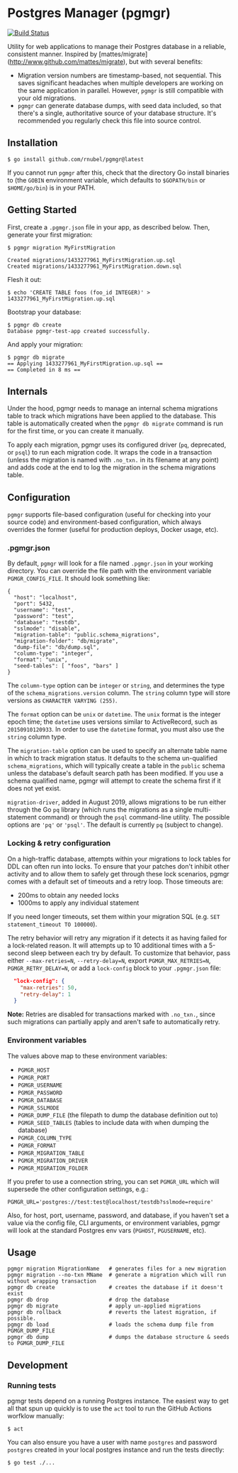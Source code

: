 # Postgres Manager (pgmgr)
[![Build Status](https://travis-ci.org/rnubel/pgmgr.svg?branch=master)](https://travis-ci.org/rnubel/pgmgr)

Utility for web applications to manage their Postgres database in a
reliable, consistent manner. Inspired by [mattes/migrate]
(http://www.github.com/mattes/migrate), but with several benefits:

* Migration version numbers are timestamp-based, not sequential. This saves
  significant headaches when multiple developers are working on the same
  application in parallel. However, `pgmgr` is still compatible with your
  old migrations.
* `pgmgr` can generate database dumps, with seed data included, so that
  there's a single, authoritative source of your database structure. It's
  recommended you regularly check this file into source control.

## Installation

```
$ go install github.com/rnubel/pgmgr@latest
```

If you cannot run `pgmgr` after this, check that the directory Go install binaries to
(the `GOBIN` environment variable, which defaults to `$GOPATH/bin` or `$HOME/go/bin`)
is in your PATH.

## Getting Started

First, create a `.pgmgr.json` file in your app, as described below. Then,
generate your first migration:

```
$ pgmgr migration MyFirstMigration

Created migrations/1433277961_MyFirstMigration.up.sql
Created migrations/1433277961_MyFirstMigration.down.sql
```

Flesh it out:
```
$ echo 'CREATE TABLE foos (foo_id INTEGER)' > 1433277961_MyFirstMigration.up.sql
```

Bootstrap your database:
```
$ pgmgr db create
Database pgmgr-test-app created successfully.
```

And apply your migration:
```
$ pgmgr db migrate
== Applying 1433277961_MyFirstMigration.up.sql ==
== Completed in 8 ms ==
```

## Internals

Under the hood, pgmgr needs to manage an internal schema migrations table to
track which migrations have been applied to the database. This table is
automatically created when the `pgmgr db migrate` command is run for the first
time, or you can create it manually.

To apply each migration, pgmgr uses its configured driver (`pq`, deprecated, or
`psql`) to run each migration code. It wraps the code in a transaction (unless
the migration is named with `.no_txn.` in its filename at any point) and adds
code at the end to log the migration in the schema migrations table.

## Configuration

`pgmgr` supports file-based configuration (useful for checking into your
source code) and environment-based configuration, which always overrides
the former (useful for production deploys, Docker usage, etc).

### .pgmgr.json

By default, `pgmgr` will look for a file named `.pgmgr.json` in your
working directory. You can override the file path with the environment
variable `PGMGR_CONFIG_FILE`. It should look something like:

```
{
  "host": "localhost",
  "port": 5432,
  "username": "test",
  "password": "test",
  "database": "testdb",
  "sslmode": "disable",
  "migration-table": "public.schema_migrations",
  "migration-folder": "db/migrate",
  "dump-file": "db/dump.sql",
  "column-type": "integer",
  "format": "unix",
  "seed-tables": [ "foos", "bars" ]
}
```

The `column-type` option can be `integer` or `string`, and determines
the type of the `schema_migrations.version` column. The `string` column
type will store versions as `CHARACTER VARYING (255)`.

The `format` option can be `unix` or `datetime`. The `unix` format is
the integer epoch time; the `datetime` uses versions similar to ActiveRecord,
such as `20150910120933`. In order to use the `datetime` format, you must
also use the `string` column type.

The `migration-table` option can be used to specify an alternate table name
in which to track migration status. It defaults to the schema un-qualified
`schema_migrations`, which will typically create a table in the `public`
schema unless the database's default search path has been modified. If you
use a schema qualified name, pgmgr will attempt to create the schema first
if it does not yet exist.

`migration-driver`, added in August 2019, allows migrations to be run either
through the Go `pq` library (which runs the migrations as a single multi-statement
command) or through the `psql` command-line utility. The possible options are
`'pq'` or `'psql'`. The default is currently `pq` (subject to change).

### Locking & retry configuration
On a high-traffic database, attempts within your migrations to lock tables for DDL can often run into locks. To ensure that your patches don't inhibit other activity and to allow them to safely get through these lock scenarios, pgmgr comes with a default set of timeouts and a retry loop. Those timeouts are:

* 200ms to obtain any needed locks
* 1000ms to apply any individual statement

If you need longer timeouts, set them within your migration SQL (e.g. `SET statement_timeout TO 100000`).

The retry behavior will retry any migration if it detects it as having failed for a lock-related reason. It will attempts up to 10 additional times with a 5-second sleep between each try by default. To customize that behavior, pass either `--max-retries=N`, `--retry-delay=N`, export `PGMGR_MAX_RETRIES=N`, `PGMGR_RETRY_DELAY=N`, or add a `lock-config` block to your `.pgmgr.json` file:

```json
  "lock-config": {
    "max-retries": 50,
    "retry-delay": 1
  }
```

**Note:** Retries are disabled for transactions marked with `.no_txn.`, since such migrations can partially
apply and aren't safe to automatically retry.

### Environment variables

The values above map to these environment variables:

* `PGMGR_HOST`
* `PGMGR_PORT`
* `PGMGR_USERNAME`
* `PGMGR_PASSWORD`
* `PGMGR_DATABASE`
* `PGMGR_SSLMODE`
* `PGMGR_DUMP_FILE` (the filepath to dump the database definition out to)
* `PGMGR_SEED_TABLES` (tables to include data with when dumping the database)
* `PGMGR_COLUMN_TYPE`
* `PGMGR_FORMAT`
* `PGMGR_MIGRATION_TABLE`
* `PGMGR_MIGRATION_DRIVER`
* `PGMGR_MIGRATION_FOLDER`

If you prefer to use a connection string, you can set `PGMGR_URL` which will supersede the other configuration settings, e.g.:

```
PGMGR_URL='postgres://test:test@localhost/testdb?sslmode=require'
```

Also, for host, port, username, password, and database, if you haven't set a
value via the config file, CLI arguments, or environment variables, pgmgr will
look at the standard Postgres env vars (`PGHOST`, `PGUSERNAME`, etc).

## Usage

```
pgmgr migration MigrationName   # generates files for a new migration
pgmgr migration --no-txn MName  # generate a migration which will run without wrapping transaction
pgmgr db create                 # creates the database if it doesn't exist
pgmgr db drop                   # drop the database
pgmgr db migrate                # apply un-applied migrations
pgmgr db rollback               # reverts the latest migration, if possible.
pgmgr db load                   # loads the schema dump file from PGMGR_DUMP_FILE
pgmgr db dump                   # dumps the database structure & seeds to PGMGR_DUMP_FILE
```

## Development

### Running tests

pgmgr tests depend on a running Postgres instance. The easiest way to get all that spun up
quickly is to use the `act` tool to run the GitHub Actions worfklow manually:

```
$ act
```

You can also ensure you have a user with name `postgres` and password `postgres` created in
your local postgres instance and run the tests directly:

```
$ go test ./...
```
